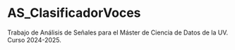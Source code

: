 # AS_ClasificadorVoces
Trabajo de Análisis de Señales para el Máster de Ciencia de Datos de la UV. Curso 2024-2025.
